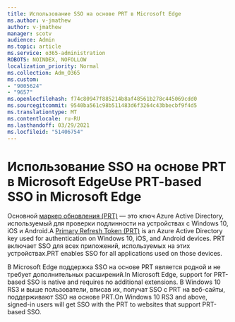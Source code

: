 ```yaml
---
title: Использование SSO на основе PRT в Microsoft Edge
ms.author: v-jmathew
author: v-jmathew
manager: scotv
audience: Admin
ms.topic: article
ms.service: o365-administration
ROBOTS: NOINDEX, NOFOLLOW
localization_priority: Normal
ms.collection: Adm_O365
ms.custom:
- "9005624"
- "9657"
ms.openlocfilehash: f74c80947f885214b8af48561b278c445069cdd0
ms.sourcegitcommit: 9540ba561c98b511483d6f3264c43bbecbf9f4d5
ms.translationtype: MT
ms.contentlocale: ru-RU
ms.lasthandoff: 03/29/2021
ms.locfileid: "51406754"
---
```

# <a name="use-prt-based-sso-in-microsoft-edge"></a><span data-ttu-id="b530f-102">Использование SSO на основе PRT в Microsoft Edge</span><span class="sxs-lookup"><span data-stu-id="b530f-102">Use PRT-based SSO in Microsoft Edge</span></span>

<span data-ttu-id="b530f-103">Основной [маркер обновления (PRT)](https://go.microsoft.com/fwlink/?linkid=2133632) — это ключ Azure Active Directory, используемый для проверки подлинности на устройствах с Windows 10, iOS и Android.</span><span class="sxs-lookup"><span data-stu-id="b530f-103">A [Primary Refresh Token (PRT)](https://go.microsoft.com/fwlink/?linkid=2133632) is an Azure Active Directory key used for authentication on Windows 10, iOS, and Android devices.</span></span> <span data-ttu-id="b530f-104">PRT включает SSO для всех приложений, используемых на этих устройствах.</span><span class="sxs-lookup"><span data-stu-id="b530f-104">PRT enables SSO for all applications used on those devices.</span></span>

<span data-ttu-id="b530f-105">В Microsoft Edge поддержка SSO на основе PRT является родной и не требует дополнительных расширений.</span><span class="sxs-lookup"><span data-stu-id="b530f-105">In Microsoft Edge, support for PRT-based SSO is native and requires no additional extensions.</span></span> <span data-ttu-id="b530f-106">В Windows 10 RS3 и выше пользователи, вписав их, получат SSO с PRT на веб-сайты, поддерживают SSO на основе PRT.</span><span class="sxs-lookup"><span data-stu-id="b530f-106">On Windows 10 RS3 and above, signed-in users will get SSO with the PRT to websites that support PRT-based SSO.</span></span>
